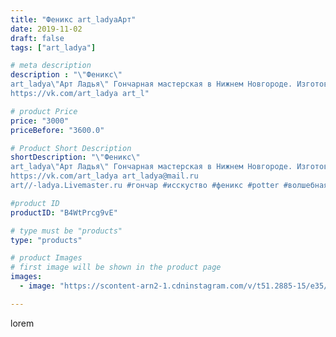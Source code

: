 ```yaml
---
title: "Феникс art_ladyaАрт"
date: 2019-11-02
draft: false
tags: ["art_ladya"]

# meta description
description : "\"Феникс\" 
art_ladya\"Арт Ладья\" Гончарная мастерская в Нижнем Новгороде. Изготовление керамики и мастер//-классы по обучению. 
https://vk.com/art_ladya art_l"

# product Price
price: "3000"
priceBefore: "3600.0"

# Product Short Description
shortDescription: "\"Феникс\" 
art_ladya\"Арт Ладья\" Гончарная мастерская в Нижнем Новгороде. Изготовление керамики и мастер//-классы по обучению. 
https://vk.com/art_ladya art_ladya@mail.ru 
art//-ladya.Livemaster.ru #гончар #исскуство #феникс #potter #волшебнаяптица #керамикаручнаяработа #гончарнаямастерская #керамиканазаказ #handmade #керамика #гончарнаяпосуда #эксклюзивнаякерамика #dishes #decor #ceramicar #mug #claygoods #tankard #earthenware #ceramic #design #кружка #magic #restaurant #ceramicart #pint #clay #авторскаякерамика"

#product ID
productID: "B4WtPrcg9vE"

# type must be "products"
type: "products"

# product Images
# first image will be shown in the product page
images:
  - image: "https://scontent-arn2-1.cdninstagram.com/v/t51.2885-15/e35/73385858_2178367259124563_3559977561492097497_n.jpg?se=7&tp=1&_nc_ht=scontent-arn2-1.cdninstagram.com&_nc_cat=111&_nc_ohc=eWyA3_lgmEoAX8ePY-9&ccb=7-4&oh=5e8fbc6c499513f198b5aa86b62bea44&oe=60836D02&_nc_sid=86f79a&ig_cache_key=MjE2ODExOTI2MDE1OTkyNTE4OA%3D%3D.2-ccb7-4"

---
```

lorem
